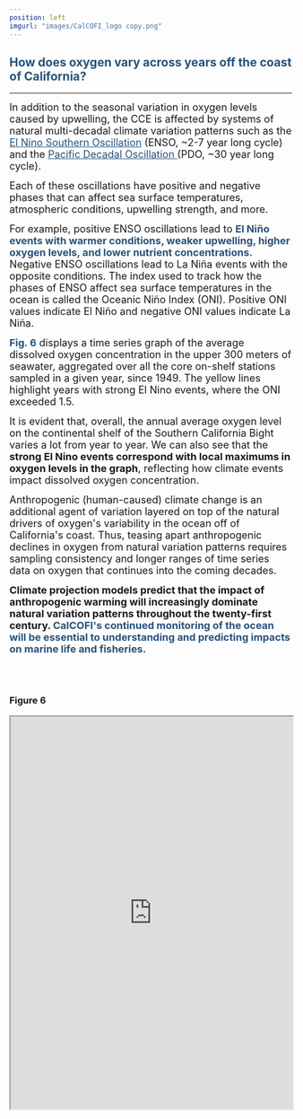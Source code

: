 ```yaml
---
position: left
imgurl: "images/CalCOFI_logo copy.png"
---
```


## <span style="color:#28527A"> How does oxygen vary across years off the coast of California? </span>

--- 

<font size="+1"> In addition to the seasonal variation in oxygen levels caused by upwelling, the CCE is affected by systems of natural multi-decadal climate variation patterns such as the <a href="https://www.noaa.gov/education/resource-collections/weather-atmosphere/el-nino" style="color: #28527A; text-decoration: underline;"> El Nino Southern Oscillation</a> (ENSO, ~2-7 year long cycle) and the <a href="https://www.fisheries.noaa.gov/insight/ocean-atmosphere-climate-indices#the-pacific-decadal-oscillation" style="color: #28527A; text-decoration: underline;"> Pacific Decadal Oscillation </a> (PDO, ~30 year long cycle). </font>

<font size="+1"> Each of these oscillations have positive and negative phases that can affect sea surface temperatures, atmospheric conditions, upwelling strength, and more. </font>

<font size="+1"> For example, positive ENSO oscillations lead to <span style="color:#28527A"> **El Niño events with warmer conditions, weaker upwelling, higher oxygen levels, and lower nutrient concentrations.** </span> Negative ENSO oscillations lead to La Niña events with the opposite conditions. The index used to track how the phases of ENSO affect sea surface temperatures in the ocean is called the Oceanic Niño Index (ONI). Positive ONI values indicate El Niño and negative ONI values indicate La Niña. </font>

<font size="+1"> <span style="color:#28527A"> **Fig. 6** </span> displays a time series graph of the average dissolved oxygen concentration in the upper 300 meters of seawater, aggregated over all the core on-shelf stations sampled in a given year, since 1949. The yellow lines highlight years with strong El Nino events, where the ONI exceeded 1.5. </font>

<font size="+1"> It is evident that, overall, the annual average oxygen level on the continental shelf of the Southern California Bight varies a lot from year to year. We can also see that the **strong El Nino events correspond with local maximums in oxygen levels in the graph**, reflecting how climate events impact dissolved oxygen concentration. </font>

<font size="+1"> Anthropogenic (human-caused) climate change is an additional agent of variation layered on top of the natural drivers of oxygen's variability in the ocean off of California's coast. Thus, teasing apart anthropogenic declines in oxygen from natural variation patterns requires sampling consistency and longer ranges of time series data on oxygen that continues into the coming decades. </font>

<font size="+1"> **Climate projection models predict that the impact of anthropogenic warming will increasingly dominate natural variation patterns throughout the twenty-first century. <span style="color:#28527A"> CalCOFI's continued monitoring of the ocean will be essential to understanding and predicting impacts on marine life and fisheries.** </span> </font>

<br />
<br />

### Figure 6

<iframe seamless src= "https://aradams11.github.io/widgets/ts_int.html" width="100%" height="700"></iframe>
